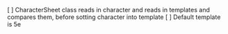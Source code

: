 [ ] CharacterSheet class reads in character and reads in templates and compares them, before sotting character into template
[ ] Default template is 5e